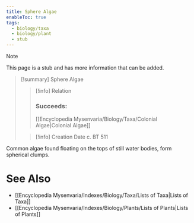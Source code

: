 ```yaml
---
title: Sphere Algae
enableToc: true
tags:
  - biology/taxa
  - biology/plant
  - stub
---
```


> [!note]
> This page is a stub and has more information that can be added.

> [!summary] Sphere Algae
> > [!info] Relation
> > ### Succeeds:
> > [[Encyclopedia Mysenvaria/Biology/Taxa/Colonial Algae|Colonial Algae]]
>
> > [!info] Creation Date
> > c. BT 511

Common algae found floating on the tops of still water bodies, form spherical clumps.

# See Also
- [[Encyclopedia Mysenvaria/Indexes/Biology/Taxa/Lists of Taxa|Lists of Taxa]]
- [[Encyclopedia Mysenvaria/Indexes/Biology/Plants/Lists of Plants|Lists of Plants]]
